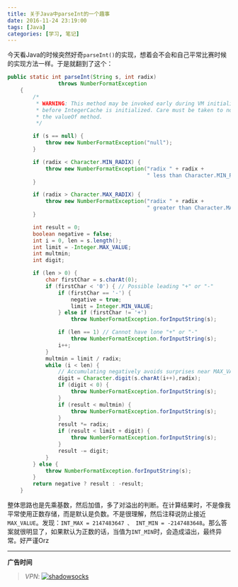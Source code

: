 ```yaml
---
title: 关于Java中parseInt的一个趣事
date: 2016-11-24 23:19:00
tags: [Java]
categories: [学习, 笔记]
---
```


今天看Java的时候突然好奇`parseInt()`的实现，想着会不会和自己平常比赛时候的实现方法一样。于是就翻到了这个：

<!--more-->

``` Java
public static int parseInt(String s, int radix)
                throws NumberFormatException
    {
        /*
         * WARNING: This method may be invoked early during VM initialization
         * before IntegerCache is initialized. Care must be taken to not use
         * the valueOf method.
         */

        if (s == null) {
            throw new NumberFormatException("null");
        }

        if (radix < Character.MIN_RADIX) {
            throw new NumberFormatException("radix " + radix +
                                            " less than Character.MIN_RADIX");
        }

        if (radix > Character.MAX_RADIX) {
            throw new NumberFormatException("radix " + radix +
                                            " greater than Character.MAX_RADIX");
        }

        int result = 0;
        boolean negative = false;
        int i = 0, len = s.length();
        int limit = -Integer.MAX_VALUE;
        int multmin;
        int digit;

        if (len > 0) {
            char firstChar = s.charAt(0);
            if (firstChar < '0') { // Possible leading "+" or "-"
                if (firstChar == '-') {
                    negative = true;
                    limit = Integer.MIN_VALUE;
                } else if (firstChar != '+')
                    throw NumberFormatException.forInputString(s);

                if (len == 1) // Cannot have lone "+" or "-"
                    throw NumberFormatException.forInputString(s);
                i++;
            }
            multmin = limit / radix;
            while (i < len) {
                // Accumulating negatively avoids surprises near MAX_VALUE
                digit = Character.digit(s.charAt(i++),radix);
                if (digit < 0) {
                    throw NumberFormatException.forInputString(s);
                }
                if (result < multmin) {
                    throw NumberFormatException.forInputString(s);
                }
                result *= radix;
                if (result < limit + digit) {
                    throw NumberFormatException.forInputString(s);
                }
                result -= digit;
            }
        } else {
            throw NumberFormatException.forInputString(s);
        }
        return negative ? result : -result;
    }
```



整体思路也是先乘基数，然后加值，多了对溢出的判断。在计算结果时，不是像我平常使用正数存储，而是默认是负数。不是很理解，然后注释说防止接近`MAX_VALUE`。发现：`INT_MAX = 2147483647 、 INT_MIN = -2147483648`。那么答案就很明显了，如果默认为正数的话，当值为`INT_MIN`时，会造成溢出，最终异常。好严谨Orz


---

**广告时间**



> *VPN*: <a href="https://portal.shadowsocks.la/aff.php?aff=11951" target="_blank">![shadowsocks](https://github.com/GooZy/GooZy.github.io/blob/hexo/source/images/shadowsocks.png?raw=true)</a>

